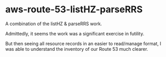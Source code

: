 # aws-route-53-listHZ-parseRRS
A combination of the listHZ &amp; parseRRS work. 
 
Admittedly, it seems the work was a significant exercise in futility. 
 
But then seeing all resource records in an easier to read/manage format, I was able to understand the inventory of our Route 53 much clearer.

